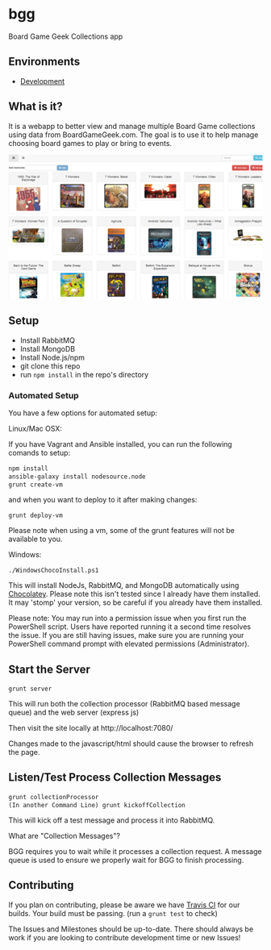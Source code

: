 # bgg
Board Game Geek Collections app

## Environments

*  [Development](http://bgg.theahstudios.com/)

## What is it?

It is a webapp to better view and manage multiple Board Game collections using data from BoardGameGeek.com. The goal is to use it to help manage choosing board games to play or bring to events.

![Screenshot of UI](example/example.png)

## Setup
* Install RabbitMQ
* Install MongoDB
* Install Node.js/npm
* git clone this repo
* run `npm install` in the repo's directory

### Automated Setup

You have a few options for automated setup:

Linux/Mac OSX:

If you have Vagrant and Ansible installed, you can run the following comands to setup:

```
npm install
ansible-galaxy install nodesource.node
grunt create-vm
```

and when you want to deploy to it after making changes:

```
grunt deploy-vm
```

Please note when using a vm, some of the grunt features will not be available to you.

Windows:

```
./WindowsChocoInstall.ps1
```

This will install NodeJs, RabbitMQ, and MongoDB automatically using [Chocolatey](https://chocolatey.org).
Please note this isn't tested since I already have them installed. 
It may 'stomp' your version, so be careful if you already have them installed.

Please note: You may run into a permission issue when you first run the PowerShell script. Users have reported running it a second time resolves the issue. If you are still having issues, make sure you are running your PowerShell command prompt with elevated permissions (Administrator).

## Start the Server
```
grunt server
```

This will run both the collection processor (RabbitMQ based message queue) and the web server (express js)

Then visit the site locally at http://localhost:7080/

Changes made to the javascript/html should cause the browser to refresh the page.

## Listen/Test Process Collection Messages
```
grunt collectionProcessor
(In another Command Line) grunt kickoffCollection
```

This will kick off a test message and process it into RabbitMQ.

What are "Collection Messages"?

BGG requires you to wait while it processes a collection request. 
A message queue is used to ensure we properly wait for BGG to finish processing.

## Contributing

If you plan on contributing, please be aware we have [Travis CI](https://travis-ci.org/thealah/bgg) for our builds. Your build must be passing. (run a `grunt test` to check)

The Issues and Milestones should be up-to-date. There should always be work if you are looking to contribute development time or new Issues!
